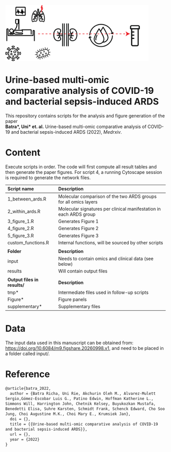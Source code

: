 <img src="image.png" width="450" height="175"/>

# Urine-based multi-omic comparative analysis of COVID-19 and bacterial sepsis-induced ARDS

This repository contains scripts for the analysis and figure generation of the paper<br/> **Batra\*, Uni\* et. al.** Urine-based multi-omic comparative analysis of COVID-19 and bacterial sepsis-induced ARDS (2022), *Medrxiv*.

# Content

Execute scripts in order. The code will first compute all result tables and then generate the paper figures. For script 4, a running Cytoscape session is required to generate the network files.

| **Script name**                  | **Description**                                                        |
| :--- | :--- |
| 1_between_ards.R         | Molecular comparison of the two ARDS groups for all omics layers   |
| 2_within_ards.R          | Molecular signatures per clinical manifestation in each ARDS group |
| 3_figure_1.R             | Generates Figure 1                                                |
| 4_figure_2.R             | Generates Figure 2                                                |
| 5_figure_3.R             | Generates Figure 3                                  |
| custom_functions.R       | Internal functions, will be sourced by other scripts               |
|||
| **Folder**                   | **Description**                                                    |
| input                        | Needs to contain omics and clinical data (see below)               |
| results                      | Will contain output files                                          |
|||                              |                                                                    |
| **Output files in results/** | **Description**                                                    |
| tmp\*                        | Intermediate files used in follow-up scripts                       |
| Figure\*                     | Figure panels                                                      |
| supplementary\*              | Supplementary files                                                |


# Data

The input data used in this manuscript can be obtained from: https://doi.org/10.6084/m9.figshare.20260998.v1, and need to be placed in a folder called input/.



# Reference

    @article{batra_2022,
      author = {Batra Richa, Uni Rie, Akchurin Oleh M., Alvarez-Mulett Sergio,Gómez-Escobar Luis G., Patino Edwin, Hoffman Katherine L., Simmons Will, Harrington John, Chetnik Kelsey, Buyukozkan Mustafa, Benedetti Elisa, Suhre Karsten, Schmidt Frank, Schenck Edward, Cho Soo Jung, Choi Augustine M.K., Choi Mary E., Krumsiek Jan},
      doi = {},
      title = {{Urine-based multi-omic comparative analysis of COVID-19 and bacterial sepsis-induced ARDS}},
      url = {},
      year = {2022}
    }